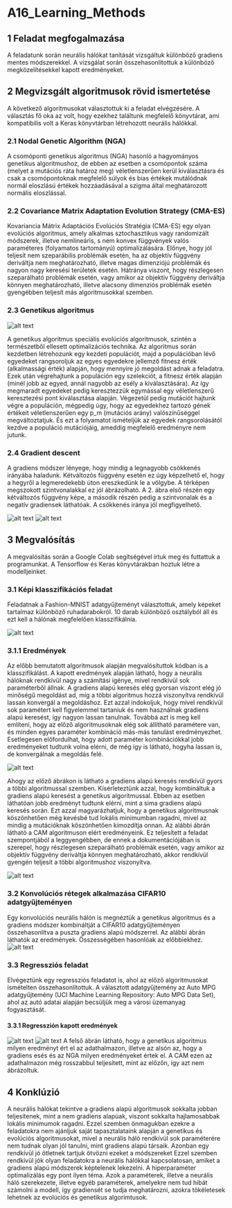 # A16_Learning_Methods

## 1 Feladat megfogalmazása

A feladatunk során neurális hálókat tanítását vizsgáltuk különböző gradiens mentes módszerekkel. A vizsgálat során összehasonlítottuk a különböző megközelítésekkel kapott eredményeket.

## 2 Megvizsgált algoritmusok rövid ismertetése

A következő algoritmusokat választottuk ki a feladat elvégzésére. A választás fő oka az volt, hogy ezekhez találtunk megfelelő könyvtárat, ami kompatibilis volt a Keras könyvtárban létrehozott neurális hálókkal.

### 2.1 Nodal Genetic Algorithm (NGA)

A csomóponti genetikus algoritmus (NGA) hasonló a hagyományos genetikus algoritmushoz, de ebben az esetben a csomópontok száma (melyet a mutációs ráta határoz meg) véletlenszerűen kerül kiválasztásra és csak a csomópontoknak megfelelő súlyok és bias értékek mutálódnak normál eloszlású értékek hozzáadásával a szigma által meghatározott normális eloszlással.

### 2.2 Covariance Matrix Adaptation Evolution Strategy (CMA-ES)

Kovariancia Mátrix Adaptációs Evolúciós Stratégia (CMA-ES) egy olyan evolúciós algoritmus, amely alkalmas sztochasztikus vagy randomizált módszerek, illetve nemlineáris, s nem konvex függvények valós paraméteres (folyamatos tartományú) optimalizálására.
Előnye, hogy jól teljesít nem szeparábilis problémák esetén, ha az objektív függvény deriváltja nem meghatározható, illetve magas dimenziójú problémák és nagyon nagy keresési területek esetén. Hátránya viszont, hogy részlegesen szeparálható problémák esetén, vagy amikor az objektív függvény deriváltja könnyen meghatározható, illetve alacsony dimenziós problémák esetén gyengébben teljesít más algoritmusokkal szemben.

### 2.3 Genetikus algoritmus

![alt text](https://github.com/TenkelyLevente/A16_Learning_Methods/blob/main/images/1.png)

A genetikus algoritmus speciális evolúciós algoritmusok, szintén a természetből ellesett optimalizációs technika. Az algoritmus során kezdetben létrehozunk egy kezdeti populációt, majd a populációban lévő egyedeket rangsoroljuk az egyes egyedekre jellemző fitnesz érték (alkalmassági érték) alapján, hogy mennyire jó megoldást adnak a feladatra. Ezek után végrehajtunk a populáción egy szelekciót, a fitnesz érték alapján (minél jobb az egyed, annál nagyobb az esély a kiválasztására). Az így megmaradt egyedeket pedig keresztezzük egymással egy véletlenszerű keresztezési pont kiválasztása alapján. Végezetül pedig mutációt hajtunk végre a populáción, mégpedig úgy, hogy az egyedekhez tartozó gének értékeit véletlenszerűen egy p_m (mutációs arány) valószínűséggel megváltoztatjuk. És ezt a folyamatot ismételjük az egyedek rangsorolásától kezdve a populáció mutációjáig, ameddig megfelelő eredményre nem jutunk.

### 2.4 Gradient descent

A gradiens módszer lényege, hogy mindig a legnagyobb csökkenés irányába haladunk. Kétváltozós függvény esetén ez úgy képzelhető el, hogy a hegyről a legmeredekebb úton ereszkedünk le a völgybe. A térképen megszokott szintvonalakkal ez jól ábrázolható. A 2. ábra első részén egy kétváltozós függvény képe, a második részén pedig a szintvonalak és a negatív gradiensek láthatóak. A csökkenés iránya jól megfigyelhető.

![alt text](https://github.com/TenkelyLevente/A16_Learning_Methods/blob/main/images/2.png)
![alt text](https://github.com/TenkelyLevente/A16_Learning_Methods/blob/main/images/3.png)

## 3 Megvalósítás

A megvalósítás során a Google Colab segítségével írtuk meg és futtattuk a programunkat. A Tensorflow és Keras könyvtárakban hoztuk létre a modelljeinket.

### 3.1 Képi klasszifikációs feladat

Feladatnak a Fashion-MNIST adatgyűjteményt választottuk, amely képeket tartalmaz különböző ruhadarabokról. 10 darab különböző osztályból áll és ezt kell a hálónak megfelelően klasszifikálnia.

![alt text](https://github.com/TenkelyLevente/A16_Learning_Methods/blob/main/images/4.jpg)

### 3.1.1 Eredmények
Az előbb bemutatott algoritmusok alapján megvalósítuttok kódban is a klasszifikálást. A kapott eredmények alapján látható, hogy a neurális hálóknak rendkívül nagy a számítási igénye, mivel rendkívül sok paraméterből állnak. A gradiens alapú keresés elég gyorsan viszont elég jó minőségű megoldást ad, míg a többi algoritmus hozzá viszonyítva rendkívül lassan konvergál a megoldáshoz. Ezt azzal indokoljuk, hogy mivel rendkívül sok paramétert kell figyelemmel tartaniuk és nem használnak gradiens alapú keresést, így nagyon lassan tanulnak. Továbbá azt is meg kell említeni, hogy az előző algoritmusoknak elég sok állítható paramétere van, és minden egyes paraméter kombináció más-más tanulást eredményezhet. Esetlegesen előfordulhat, hogy adott paraméter kombinációkkal jobb eredményeket tudtunk volna elérni, de még így is látható, hogyha lassan is, de konvergálnak a megoldás felé.

![alt text](https://github.com/TenkelyLevente/A16_Learning_Methods/blob/main/images/5.png)

Ahogy az előző ábrákon is látható a gradiens alapú keresés rendkívül gyors a többi algoritmussal szemben. Kísérleteztünk azzal, hogy kombináltuk a gradiens alapú keresést a genetikus algoritmussal. Ebben az esetben láthatóan jobb eredményt tudtunk elérni, mint a sima gradiens alapú keresés során. Ezt azzal magyarázhatjuk, hogy a genetikus algoritmusnak köszönhetően még kevésbé tud lokális minimumban ragadni, mivel az mindig a mutációknak köszönhetően kimozdítja onnan.
Az alábbi ábrán látható a CAM algoritmuson elért eredményeink. Ez teljesített a feladat szempontjából a leggyengébben, de ennek a dokumentációjában is szerepel, hogy részlegesen szeparálható problémák esetén, vagy amikor az objektív függvény deriváltja könnyen meghatározható, akkor rendkívül gyengén teljesít a többi algoritmushoz viszonyítva.

![alt text](https://github.com/TenkelyLevente/A16_Learning_Methods/blob/main/images/6.png)

### 3.2 Konvolúciós rétegek alkalmazása CIFAR10 adatgyűjteményen

Egy konvolúciós neurális hálón is megnéztük a genetikus algoritmus és a gradiens módszer kombináltját a CIFAR10 adatgyűjteményen összehasonlítva a puszta gradiens alapú módszerrel. Az alábbi ábrán láthatók az eredmények. Összességében hasonlóak az előbbiekhez.
![alt text](https://github.com/TenkelyLevente/A16_Learning_Methods/blob/main/images/7.png)

### 3.3 Regressziós feladat
Elvégeztünk egy regressziós feladatot is, ahol az előző algoritmusokat ismételten összehasonlítottuk. A választott adatgyűjtemény az Auto MPG adatgyűjtemény (UCI Machine Learning Repository: Auto MPG Data Set), ahol az autó adatai alapján becsüljük meg a városi üzemanyag fogyasztását.

#### 3.3.1 Regresszión kapott eredmények
![alt text](https://github.com/TenkelyLevente/A16_Learning_Methods/blob/main/images/8.png)
![alt text](https://github.com/TenkelyLevente/A16_Learning_Methods/blob/main/images/9.png)
A felső ábrán látható, hogy a genetikus algoritmus milyen eredményt ért el az adathalmazon, illetve az alsón az, hogy a gradiens esés és az NGA milyen eredményeket értek el. A CAM ezen az adathalmazon még rosszabbul teljesített, mint az előzőn, így azt nem ábrázoltuk.

## 4 Konklúzió

A neurális hálókat tekintve a gradiens alapú algoritmusok sokkalta jobban teljesítenek, mint a nem gradiens alapúak, viszont sokkalta hajlamosabbak lokális minimumok ragadni. Ezzel szemben önmagukban ezekre a feladatokra nem ajánljuk saját tapasztalataink alapján a genetikus és evolúciós algoritmusokat, mivel a neurális háló rendkívül sok paraméterére nem tudnak olyan jól tanulni, mint gradiens alapú társaik. Azonban egy rendkívül jó ötletnek tartjuk ötvözni ezeket a módszereket
Ezzel szemben rendkívül jók olyan feladatokra a neurális hálókkal kapcsolatosan, amiket a gradiens alapú módszerek képtelenek lekezelni. A hiperparaméter optimalizálás egy pont ilyen téma. Azok a paraméterek, illetve a neurális háló szerekezete, illetve egyéb paraméterek, amelyekre nem tud hibát számolni a modell, így gradiensét se tudja meghatározni, azokra tökéletesek lehetnek az evolúciós és genetikus algorimtusok.
